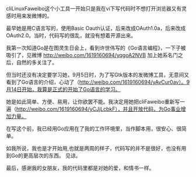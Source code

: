 cliLinuxFaweibo这个小工具一开始只是我在vi下写代码时不想打开浏览器又有灵感时用来发微博的。

最早她是用C语言写的，使用Basic Oauth认证，后来改成OAuth1.0a，后来改成OAuth2.0。当时，代码写的很乱，就没有想着开源出来。

我第一次知道Go是在图灵生日会上，看到许世伟写的《Go语言编程》，一下子被吸引了，见微博
http://weibo.com/1619160694/yqgoA2NVB
加上她系名门之后，自然的多关注了。

但当时还没有决定要学习她，9月5日时，为了写Gtk版本的发微博工具，无意间又看到了Go语言的介绍，心动了（http://weibo.com/1619160694/yAvCur0av）。9月14日开始，我算是正式的开始了Go语言的学习。

她是如此简单、方便、易用，让你欲罢不能。我决定用她把cliFaweibo重新写一遍（http://weibo.com/1619160694/yCJjLcbkF），并且开放代码，为Go事业增加力量。

在写这个前，我已经用Go应用在了我的工作环境里，当作脚本用，很安心、很简单。

如我所说，我也是才开始用,也就是两周的样子，代码写的并不是很好，也没有用到Go的更高层次的东西。
见谅。

最后，感谢我的女朋友，我的代码里都是对她的爱，和情书一样。

